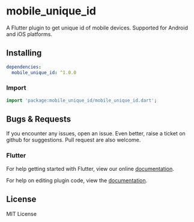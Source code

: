 # mobile_unique_id

A Flutter plugin to get unique id of mobile devices. Supported for Android and iOS platforms.

## Installing

```yaml
dependencies:
  mobile_unique_id: ^1.0.0
```

### Import

```dart
import 'package:mobile_unique_id/mobile_unique_id.dart';
```

## Bugs & Requests

If you encounter any issues, open an issue. Even better, raise a ticket on github for suggestions. Pull request are also welcome.

### Flutter

For help getting started with Flutter, view our online
[documentation](https://flutter.io/).

For help on editing plugin code, view the [documentation](https://flutter.io/platform-plugins/#edit-code).

## License

MIT License

